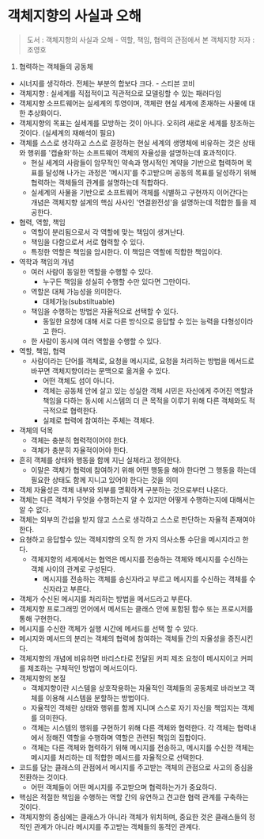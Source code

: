 객체지향의 사실과 오해
=============================

> 도서 : 객체지향의 사실과 오해 - 역할, 책임, 협력의 관점에서 본 객체지향
> 저자 : 조영호

1. 협력하는 객체들의 공동체
  - 시너지를 생각하라. 전체는 부분의 합보다 크다. - 스티븐 코비
  - 객체지향 : 실세계를 직접적이고 직관적으로 모델링할 수 있는 패러다임
  - 객체지향 소프트웨어는 실세계의 투영이며, 객체란 현실 세계에 존재하는 사물에 대한 추상화이다.
  - 객체지향의 목표는 실세계를 모방하는 것이 아니다. 오히려 새로운 세계를 창조하는 것이다. (실세계의 재해석이 필요)
  - 객체를 스스로 생각하고 스스로 결정하는 현실 세계의 생명체에 비유하는 것은 상태와 행위를 '캡슐화'하는 소프트웨어 객체의 자율성을 설명하는데 효과적이다.
    * 현실 세계의 사람들이 암무적인 약속과 명시적인 계약을 기반으로 협력하며 목표를 달성해 나가는 과정은 '메시지'를 주고받으며 공동의 목표를 달성하기 위해 협력하는 객체들의 관계를 설명하는데 적합하다.
    * 실세계의 사물을 기반으로 소프트웨어 객체를 식별하고 구현까지 이어간다는 개념은 객체지향 설계의 핵심 사사인 '연결완전성'을 설명하는데 적합한 틀을 제공한다.
  - 협력, 역할, 책임
    * 역할이 분리됨으로서 각 역할에 맞는 책임이 생겨난다.
    * 책임을 다함으로서 서로 협력할 수 있다.
    * 특정한 역할은 책임을 암시한다. 이 책임은 역할에 적합한 책임이다.
  - 역학과 책임의 개념
    * 여러 사람이 동일한 역할을 수행할 수 있다.
      + 누구든 책임을 성실히 수행할 수만 있다면 그만이다.
    * 역할은 대체 가능성을 의미한다.
      + 대체가능(substiltuable)
    * 책임을 수행하는 방법은 자율적으로 선택할 수 있다.
      + 동일한 요청에 대해 서로 다른 방식으로 응답할 수 있는 능력을 다형성이라고 한다.
    * 한 사람이 동시에 여러 역할을 수행할 수 있다.
  - 역할, 책임, 협력
    * 사람이라는 단어를 객체로, 요청을 메시지로, 요청을 처리하는 방법을 메서드로 바꾸면 객체지향이라는 문맥으로 옮겨올 수 있다.
      + 어떤 객체도 섬이 아니다.
      + 객체는 공동체 안에 살고 있는 성실한 객체 시민은 자신에게 주어진 역할과 책임을 다하는 동시에 시스템의 더 큰 목적을 이루기 위해 다른 객체와도 적극적으로 협력한다.
      + 실제로 협력에 참여하는 주체는 객체다.
  - 객체의 덕목
    * 객체는 충분히 협력적이어야 한다.
    * 객체가 충분히 자율적이어야 한다.
  - 흔히 객체를 상태와 행동을 함께 지닌 실체라고 정의한다.
    * 이말은 객체가 협력에 참여하기 위해 어떤 행동을 해야 한다면 그 행동을 하는데 필요한 상태도 함께 지니고 있어야 한다는 것을 의미
  - 객체 자율성은 객체 내부와 외부를 명확하게 구분하는 것으로부터 나온다.
  - 객체는 다른 객체가 무엇을 수행하는지 알 수 있지만 어떻게 수행하는지에 대해서는 알 수 없다.
  - 객체는 외부의 간섭을 받지 않고 스스로 생각하고 스스로 판단하는 자율적 존재여야 한다.
  - 요쳥하고 응답할수 있는 객체지향의 오직 한 가지 의사소통 수단을 메시지라고 한다.
    * 객체지향의 세계에서는 협역은 메시지를 전송하는 객체와 메시지를 수신하는 객체 사이의 관계로 구성된다.
      + 메시지를 전송하는 객체를 송신자라고 부르고 메시지를 수신하는 객체를 수신자라고 부른다.
  - 객체가 수신된 메시지를 처리하는 방법을 메서드라고 부른다.
  - 객체지향 프로그래밍 언어에서 메서드는 클래스 안에 포함된 함수 또는 프로시저를 통해 구현한다.
  - 메시지를 수신한 객체가 실행 시간에 메서드를 선택 할 수 있다.
  - 메시지와 메서드의 분리는 객체의 협력에 참여하는 객체들 간의 자율성을 증진시킨다.
  - 객체지향의 개념에 비유하면 바리스타로 전달된 커피 제조 요청이 메시지이고 커피를 제조하는 구체적인 방법이 메서드이다.
  - 객체지향의 본질
    * 객체지향이란 시스템을 상호작용하는 자율적인 객체들의 공동체로 바라보고 객체를 이용해 시스템을 분할하는 방법이다.
    * 자율적인 객체란 상태와 행위를 함께 지니며 스스로 자기 자신을 책임지는 객체를 의미한다.
    * 객체는 시스템의 행위를 구현하기 위해 다른 객체와 협력한다. 각 객체는 협력내에서 정해진 역할을 수행하며 역할은 관련된 책임의 집합이다.
    * 객체는 다른 객체와 협력하기 위해 메시지를 전송하고, 메시지를 수신한 객체는 메시지를 처리하는 데 적합한 메서드를 자율적으로 선택한다.
  - 코드를 담는 클래스의 관점에서 메시지를 주고받는 객체의 관점으로 사고의 중심을 전환하는 것이다.
    * 어떤 객체들이 어떤 메시지를 주고받으며 협력하는가가 중요하다.
  - 핵심은 적절한 책임을 수행하는 역할 간의 유연하고 견고한 협력 관계를 구축하는 것이다.
  - 객체지향의 중심에는 클래스가 아니라 객체가 위치하며, 중요한 것은 클래스들의 정적인 관계가 아니라 메시지를 주고받는 객체들의 동적인 관계다.
